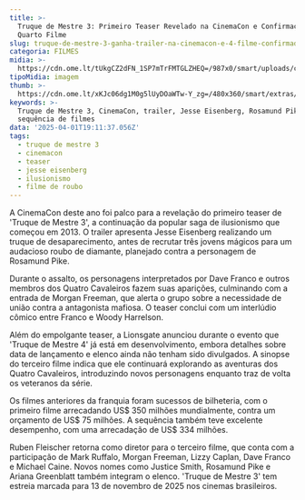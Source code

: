 ```yaml
---
title: >-
  Truque de Mestre 3: Primeiro Teaser Revelado na CinemaCon e Confirmação do
  Quarto Filme
slug: truque-de-mestre-3-ganha-trailer-na-cinemacon-e-4-filme-confirmado
categoria: FILMES
midia: >-
  https://cdn.ome.lt/tUkgCZ2dFN_1SP7mTrFMTGLZHEQ=/987x0/smart/uploads/conteudo/fotos/truque.png
tipoMidia: imagem
thumb: >-
  https://cdn.ome.lt/xKJc06dg1M0g5lUyDOaWTw-Y_zg=/480x360/smart/extras/conteudos/omelete_THUMB_-_2025-03-19T135654.866.png
keywords: >-
  Truque de Mestre 3, CinemaCon, trailer, Jesse Eisenberg, Rosamund Pike,
  sequência de filmes
data: '2025-04-01T19:11:37.056Z'
tags:
  - truque de mestre 3
  - cinemacon
  - teaser
  - jesse eisenberg
  - ilusionismo
  - filme de roubo
---
```


A CinemaCon deste ano foi palco para a revelação do primeiro teaser de 'Truque de Mestre 3', a continuação da popular saga de ilusionismo que começou em 2013. O trailer apresenta Jesse Eisenberg realizando um truque de desaparecimento, antes de recrutar três jovens mágicos para um audacioso roubo de diamante, planejado contra a personagem de Rosamund Pike.

Durante o assalto, os personagens interpretados por Dave Franco e outros membros dos Quatro Cavaleiros fazem suas aparições, culminando com a entrada de Morgan Freeman, que alerta o grupo sobre a necessidade de união contra a antagonista mafiosa. O teaser conclui com um interlúdio cômico entre Franco e Woody Harrelson.

Além do empolgante teaser, a Lionsgate anunciou durante o evento que 'Truque de Mestre 4' já está em desenvolvimento, embora detalhes sobre data de lançamento e elenco ainda não tenham sido divulgados. A sinopse do terceiro filme indica que ele continuará explorando as aventuras dos Quatro Cavaleiros, introduzindo novos personagens enquanto traz de volta os veteranos da série.

Os filmes anteriores da franquia foram sucessos de bilheteria, com o primeiro filme arrecadando US$ 350 milhões mundialmente, contra um orçamento de US$ 75 milhões. A sequência também teve excelente desempenho, com uma arrecadação de US$ 334 milhões.

Ruben Fleischer retorna como diretor para o terceiro filme, que conta com a participação de Mark Ruffalo, Morgan Freeman, Lizzy Caplan, Dave Franco e Michael Caine. Novos nomes como Justice Smith, Rosamund Pike e Ariana Greenblatt também integram o elenco. 'Truque de Mestre 3' tem estreia marcada para 13 de novembro de 2025 nos cinemas brasileiros.
